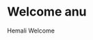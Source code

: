 <html>
  <head>
    <title>Hello World ! </title>
  </head>
  <body>
    <h1>Welcome anu</h1>
    <p>Hemali Welcome</p>
  </body>
</html>
